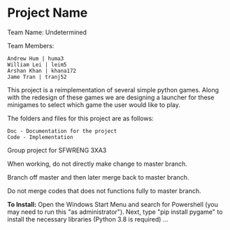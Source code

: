 # Project Name

Team Name: Undetermined

Team Members:

    Andrew Hum | huma3  
    William Lei | leim5  
    Arshan Khan | khana172  
    Jame Tran | tranj52  



This project is a reimplementation of several simple python games. Along with the redesign of these games we are designing a launcher
for these minigames to select which game the user would like to play.

The folders and files for this project are as follows:

    Doc - Documentation for the project
    Code - Implementation


Group project for SFWRENG 3XA3

When working, do not directly make change to master branch.

Branch off master and then later merge back to master branch.

Do not merge codes that does not functions fully to master branch.


**To Install:**
Open the Windows Start Menu and search for Powershell (you may need to run this "as administrator"). 
Next, type "pip install pygame" to install the necessary libraries (Python 3.8 is required)
... <uncomplete>